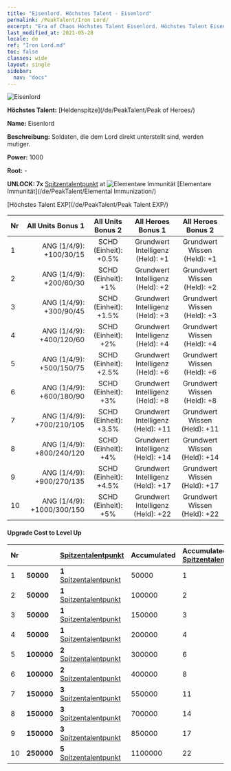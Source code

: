 ```yaml
---
title: "Eisenlord. Höchstes Talent - Eisenlord"
permalink: /PeakTalent/Iron Lord/
excerpt: "Era of Chaos Höchstes Talent Eisenlord. Höchstes Talent Eisenlord. Eisenlord"
last_modified_at: 2021-05-28
locale: de
ref: "Iron Lord.md"
toc: false
classes: wide
layout: single
sidebar:
  nav: "docs"
---
```


  ![Eisenlord](/images/pt/talent_1008.png)

  **Höchstes Talent:** [Heldenspitze](/de/PeakTalent/Peak of Heroes/)

  **Name:** Eisenlord

  **Beschreibung:** Soldaten, die dem Lord direkt unterstellt sind, werden mutiger.

  **Power:** 1000

  **Root:** -

  **UNLOCK: 7x** [Spitzentalentpunkt](/ItemsDE/con_934/) at ![Elementare Immunität](/images/pt/talent_1004.png) [Elementare Immunität](/de/PeakTalent/Elemental Immunization/)

  [Höchstes Talent EXP](/de/PeakTalent/Peak Talent EXP/)

  | Nr | All Units Bonus 1 | All Units Bonus 2 | All Heroes Bonus 1 | All Heroes Bonus 2 |
  |:---|--------------:|:-------------:|:-------------:|:-------------:|
  | 1 | ANG (1/4/9): +100/30/15 | SCHD (Einheit): +0.5% | Grundwert Intelligenz (Held): +1 | Grundwert Wissen (Held): +1 |
  | 2 | ANG (1/4/9): +200/60/30 | SCHD (Einheit): +1% | Grundwert Intelligenz (Held): +2 | Grundwert Wissen (Held): +2 |
  | 3 | ANG (1/4/9): +300/90/45 | SCHD (Einheit): +1.5% | Grundwert Intelligenz (Held): +3 | Grundwert Wissen (Held): +3 |
  | 4 | ANG (1/4/9): +400/120/60 | SCHD (Einheit): +2% | Grundwert Intelligenz (Held): +4 | Grundwert Wissen (Held): +4 |
  | 5 | ANG (1/4/9): +500/150/75 | SCHD (Einheit): +2.5% | Grundwert Intelligenz (Held): +6 | Grundwert Wissen (Held): +6 |
  | 6 | ANG (1/4/9): +600/180/90 | SCHD (Einheit): +3% | Grundwert Intelligenz (Held): +8 | Grundwert Wissen (Held): +8 |
  | 7 | ANG (1/4/9): +700/210/105 | SCHD (Einheit): +3.5% | Grundwert Intelligenz (Held): +11 | Grundwert Wissen (Held): +11 |
  | 8 | ANG (1/4/9): +800/240/120 | SCHD (Einheit): +4% | Grundwert Intelligenz (Held): +14 | Grundwert Wissen (Held): +14 |
  | 9 | ANG (1/4/9): +900/270/135 | SCHD (Einheit): +4.5% | Grundwert Intelligenz (Held): +17 | Grundwert Wissen (Held): +17 |
  | 10 | ANG (1/4/9): +1000/300/150 | SCHD (Einheit): +5% | Grundwert Intelligenz (Held): +22 | Grundwert Wissen (Held): +22 |


#### Upgrade Cost to Level Up

  | Nr | <i class="fas fa-coins"/> | [Spitzentalentpunkt](/ItemsDE/con_934/) | Accumulated <i class="fas fa-coins"/> | Accumulated [Spitzentalentpunkt](/ItemsDE/con_934/) |
  |:---|:--------------|:-------------|:-------------|:-------------|
  | 1 | **50000** | **1** [Spitzentalentpunkt](/ItemsDE/con_934/) | 50000 | 1 |
  | 2 | **50000** | **1** [Spitzentalentpunkt](/ItemsDE/con_934/) | 100000 | 2 |
  | 3 | **50000** | **1** [Spitzentalentpunkt](/ItemsDE/con_934/) | 150000 | 3 |
  | 4 | **50000** | **1** [Spitzentalentpunkt](/ItemsDE/con_934/) | 200000 | 4 |
  | 5 | **100000** | **2** [Spitzentalentpunkt](/ItemsDE/con_934/) | 300000 | 6 |
  | 6 | **100000** | **2** [Spitzentalentpunkt](/ItemsDE/con_934/) | 400000 | 8 |
  | 7 | **150000** | **3** [Spitzentalentpunkt](/ItemsDE/con_934/) | 550000 | 11 |
  | 8 | **150000** | **3** [Spitzentalentpunkt](/ItemsDE/con_934/) | 700000 | 14 |
  | 9 | **150000** | **3** [Spitzentalentpunkt](/ItemsDE/con_934/) | 850000 | 17 |
  | 10 | **250000** | **5** [Spitzentalentpunkt](/ItemsDE/con_934/) | 1100000 | 22 |
